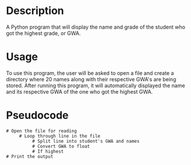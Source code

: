 # Description
 A Python program that will display the name and grade of the student who got the highest grade, or GWA.

# Usage
To use this program, the user will be asked to open a file and create a directory where 20 names
along with their respective GWA's are being stored. After running this program, it will automatically
displayed the name and its respective GWA of the one who got the highest GWA.

# Pseudocode
    # Open the file for reading
         # Loop through line in the file
              # Split line into student's GWA and names
              # Convert GWA to float
              # If highest
    # Print the output
